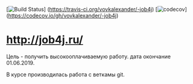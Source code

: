 [![Build Status](https://travis-ci.org/vovkalexander/-job4j.svg?branch=master)]
(https://travis-ci.org/vovkalexander/-job4j)
[![codecov](https://codecov.io/gh/vovkalexander/-job4j/branch/master/graph/badge.svg)]
(https://codecov.io/gh/vovkalexander/-job4j)

# http://job4j.ru/
Цель - получить высокооплачиваемую работу.
дата окончание 01.06.2019.

В курсе производилась работа с веткамы git.